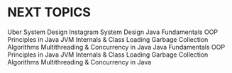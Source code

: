 # NEXT TOPICS
Uber System Design
Instagram System Design
Java Fundamentals
OOP Principles in Java
JVM Internals & Class Loading
Garbage Collection Algorithms
Multithreading & Concurrency in Java
Java Fundamentals
OOP Principles in Java
JVM Internals & Class Loading
Garbage Collection Algorithms
Multithreading & Concurrency in Java